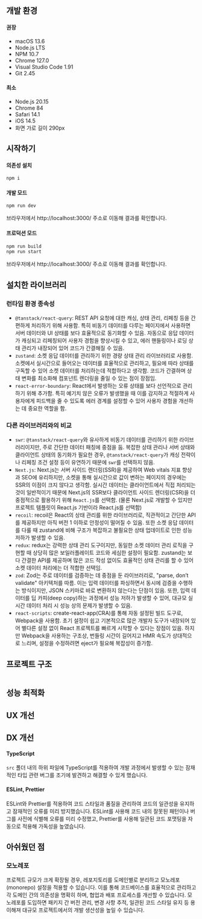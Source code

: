 ## 개발 환경

#### 권장

- macOS 13.6
- Node.js LTS
- NPM 10.7
- Chrome 127.0
- Visual Studio Code 1.91
- Git 2.45

#### 최소

- Node.js 20.15
- Chrome 84
- Safari 14.1
- iOS 14.5
- 화면 가로 길이 290px

## 시작하기

#### 의존성 설치

```bash
npm i
```

#### 개발 모드

```bash
npm run dev
```

브라우저에서 http://localhost:3000/ 주소로 이동해 결과를 확인합니다.

#### 프로덕션 모드

```bash
npm run build
npm run start
```

브라우저에서 http://localhost:3000/ 주소로 이동해 결과를 확인합니다.

## 설치한 라이브러리

### 런타임 환경 종속성

- `@tanstack/react-query`: REST API 요청에 대한 캐싱, 상태 관리, 리페칭 등을 간편하게 처리하기 위해 사용함. 특히 비동기 데이터를 다루는 페이지에서 사용하면 서버 데이터와 UI 상태를 보다 효율적으로 동기화할 수 있음. 자동으로 응답 데이터가 캐싱되고 리페칭되어 사용자 경험을 향상시킬 수 있고, 에러 핸들링이나 로딩 상태 관리가 내장되어 있어 코드가 간결해질 수 있음.
- `zustand`: 소켓 응답 데이터를 관리하기 위한 경량 상태 관리 라이브러리로 사용함. 소켓에서 실시간으로 들어오는 데이터를 효율적으로 관리하고, 필요에 따라 상태를 구독할 수 있어 소켓 데이터를 처리하는데 적합하다고 생각함. 코드가 간결하며 상태 변화를 최소화해 컴포넌트 렌더링을 줄일 수 있는 점이 장점임.
- `react-error-boundary`: React에서 발생하는 오류 상태를 보다 선언적으로 관리하기 위해 추가함. 특히 예기치 않은 오류가 발생했을 때 이를 감지하고 적절하게 사용자에게 피드백을 줄 수 있도록 에러 경계를 설정할 수 있어 사용자 경험을 개선하는 데 중요한 역할을 함.

### 다른 라이브러리와의 비교

- `swr`: `@tanstack/react-query`와 유사하게 비동기 데이터를 관리하기 위한 라이브러리이지만, 주로 간단한 데이터 패칭에 중점을 둠. 복잡한 상태 관리나 서버 상태와 클라이언트 상태의 동기화가 필요한 경우, `@tanstack/react-query`가 캐싱 전략이나 리페칭 조건 설정 등이 유연하기 때문에 `swr`를 선택하지 않음.
- `Next.js`: Next.js는 서버 사이드 렌더링(SSR)을 제공하여 Web vitals 지표 향상과 SEO에 유리하지만, 소켓을 통해 실시간으로 값이 변하는 페이지의 경우에는 SSR의 이점이 크지 않다고 생각함. 실시간 데이터는 클라이언트에서 직접 처리되는 것이 일반적이기 때문에 Next.js의 SSR보다 클라이언트 사이드 렌더링(CSR)을 더 중점적으로 활용하기 위해 `React.js`를 선택함. (물론 Next.js로 개발할 수 있지만 프로젝트 템플릿이 React.js 기반이라 React.js를 선택함)
- `recoil`: recoil은 React의 상태 관리를 위한 라이브러리로, 직관적이고 간단한 API를 제공하지만 아직 버전 1 이하로 안정성이 떨어질 수 있음. 또한 소켓 응답 데이터를 다룰 때 zustand에 비해 구조가 복잡하고 불필요한 상태 업데이트로 인한 성능 저하가 발생할 수 있음.
- `redux`: redux는 강력한 상태 관리 도구이지만, 동일한 소켓 데이터 관리 로직을 구현할 때 상당히 많은 보일러플레이트 코드와 세심한 설정이 필요함. zustand는 보다 간결한 API를 제공하며 많은 코드 작성 없이도 효율적인 상태 관리를 할 수 있어 소켓 데이터 처리에는 더 적합한 선택임.
- `zod`: Zod는 주로 데이터를 검증하는 데 중점을 둔 라이브러리로, "parse, don’t validate" 아키텍처를 따름. 이는 입력 데이터를 파싱하면서 동시에 검증을 수행하는 방식이지만, JSON 스키마로 바로 변환하지 않는다는 단점이 있음. 또한, 입력 데이터를 딥 카피(deep copy)하는 과정에서 성능 저하가 발생할 수 있어, 대규모 실시간 데이터 처리 시 성능 상의 문제가 발생할 수 있음.
- `react-scripts`: create-react-app(CRA)를 통해 자동 설정된 빌드 도구로, Webpack을 사용함. 초기 설정이 쉽고 기본적으로 많은 개발자 도구가 내장되어 있어 별다른 설정 없이 React 프로젝트를 빠르게 시작할 수 있다는 장점이 있음. 하지만 Webpack을 사용하는 구조상, 번들링 시간이 길어지고 HMR 속도가 상대적으로 느리며, 설정을 수정하려면 eject가 필요해 복잡성이 증가함.

## 프로젝트 구조

```

```

## 성능 최적화

## UX 개선

## DX 개선

#### TypeScript

`src` 폴더 내의 하위 파일에 TypeScript를 적용하여 개발 과정에서 발생할 수 있는 잠재적인 타입 관련 버그를 조기에 발견하고 해결할 수 있게 했습니다.

#### ESLint, Prettier

ESLint와 Prettier를 적용하여 코드 스타일과 품질을 관리하여 코드의 일관성을 유지하고 잠재적인 오류를 미리 방지했습니다. ESLint를 사용해 코드 내의 잘못된 패턴이나 버그를 사전에 식별해 오류를 미리 수정했고, Prettier를 사용해 일관된 코드 포맷팅을 자동으로 적용해 가독성을 높였습니다.

## 아쉬웠던 점

### 모노레포

프로젝트 규모가 크게 확장될 경우, 레포지토리를 도메인별로 분리하고 모노레포(monorepo) 설정을 적용할 수 있습니다. 이를 통해 코드베이스를 효율적으로 관리하고 각 도메인 간의 의존성을 명확히 하며, 협업과 배포 프로세스를 개선할 수 있습니다. 모노레포를 도입하면 패키지 간 버전 관리, 변경 사항 추적, 일관된 코드 스타일 유지 등 용이해져 대규모 프로젝트에서의 개발 생산성을 높일 수 있습니다.
